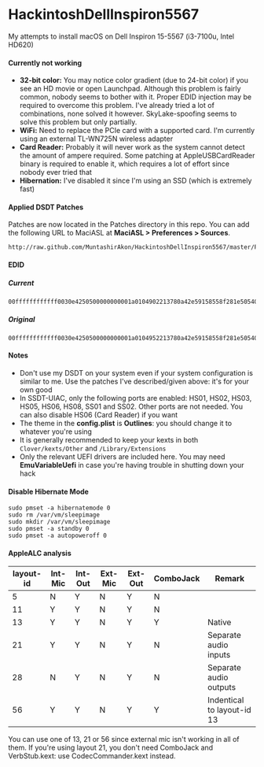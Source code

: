 # HackintoshDellInspiron5567
My attempts to install macOS on Dell Inspiron 15-5567 (i3-7100u, Intel HD620)

#### Currently not working
- **32-bit color:** You may notice color gradient (due to 24-bit color) if you see an HD movie or
  open Launchpad. Although this problem is fairly common, nobody seems to bother with it.
  Proper EDID injection may be required to overcome this problem. I've already tried a lot of
  combinations, none solved it however. SkyLake-spoofing seems to solve this problem but
  only partially.
- **WiFi:** Need to replace the PCIe card with a supported card. I'm currently using an external
  TL-WN725N wireless adapter
- **Card Reader:** Probably it will never work as the system cannot detect the amount of ampere
  required. Some patching at AppleUSBCardReader binary is required to enable it, which requires
  a lot of effort since nobody ever tried that
- **Hibernation:** I've disabled it since I'm using an SSD (which is extremely fast)

#### Applied DSDT Patches
Patches are now located in the Patches directory in this repo. You can add the following URL to MaciASL at **MaciASL > Preferences > Sources**.
```
http://raw.github.com/MuntashirAkon/HackintoshDellInspiron5567/master/Patches
```

#### EDID
##### Current
```
00ffffffffffff0030e4250500000000001a0104902213780a42e59158558f281e505400000001010101010101010101010101010101d01d56f4500016303020350058c21000001ad91756f4500016303020350058c21000001a000000fe004839374831803135365748550a0000000000004131940010000009010a20200092
```
##### Original
```
00ffffffffffff0030e4250500000000001a0104952213780a42e59158558f281e505400000001010101010101010101010101010101d01d56f4500016303020350058c21000001ad91756f4500016303020350058c21000001a000000fe004839374831803135365748550a0000000000004131940010000009010a2020008d
```

#### Notes
- Don't use my DSDT on your system even if your system configuration is similar to me. Use the patches I've described/given above: it's for your own good
- In SSDT-UIAC, only the following ports are enabled: HS01, HS02, HS03, HS05, HS06, HS08, SS01 and SS02. Other ports are not needed. You can also disable HS06 (Card Reader) if you want
- The theme in the **config.plist** is **Outlines**: you should change it to whatever you're using
- It is generally recommended to keep your kexts in both `Clover/kexts/Other` and `/Library/Extensions`
- Only the relevant UEFI drivers are included here. You may need **EmuVariableUefi** in case you're having trouble in shutting down your hack

#### Disable Hibernate Mode
```
sudo pmset -a hibernatemode 0
sudo rm /var/vm/sleepimage
sudo mkdir /var/vm/sleepimage
sudo pmset -a standby 0
sudo pmset -a autopoweroff 0
```

#### AppleALC analysis

| layout-id | Int-Mic | Int-Out | Ext-Mic | Ext-Out | ComboJack | Remark
| --- | --- | --- | --- | --- | --- | ---
| 5 | N | Y | N | Y | N |
| 11 | Y | Y | N | Y | N |
| 13 | Y | Y | N | Y | Y | Native
| 21 | Y | Y | N | Y | N | Separate audio inputs
| 28 | N | Y | N | Y | N | Separate audio outputs
| 56 | Y | Y | N | Y | Y | Indentical to layout-id 13

You can use one of 13, 21 or 56 since external mic isn't working in all of them. If you're using layout 21, you don't need ComboJack and VerbStub.kext: use CodecCommander.kext instead.
